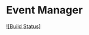 # Event Manager

[![Build Status]](https://travis-ci.org/Spectrumsun/eventmanager.svg?branch=develop)
